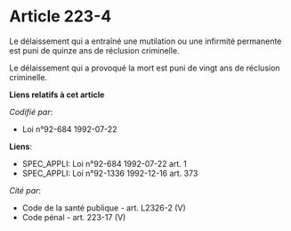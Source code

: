 # Article 223-4

Le délaissement qui a entraîné une mutilation ou une infirmité permanente est puni de quinze ans de réclusion criminelle.

Le délaissement qui a provoqué la mort est puni de vingt ans de réclusion criminelle.

**Liens relatifs à cet article**

_Codifié par_:

  - Loi n°92-684 1992-07-22

**Liens**:

  - SPEC_APPLI: Loi n°92-684 1992-07-22 art. 1
  - SPEC_APPLI: Loi n°92-1336 1992-12-16 art. 373

_Cité par_:

  - Code de la santé publique - art. L2326-2 (V)
  - Code pénal - art. 223-17 (V)
